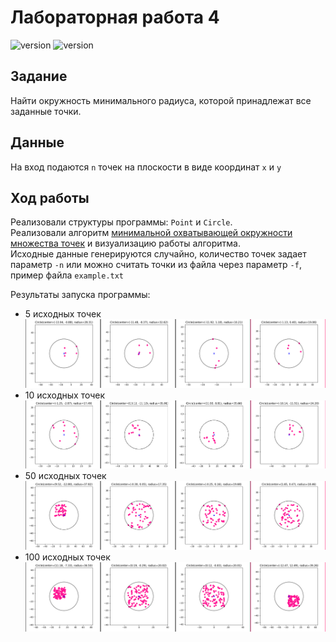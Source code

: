 # Лабораторная работа 4
![version](https://img.shields.io/badge/Python-3.8-blue)
![version](https://img.shields.io/badge/matplotlib-3.3.2-yellowgreen)


## Задание
Найти окружность минимального радиуса, которой принадлежат все заданные точки.

## Данные
На вход подаются `n` точек на плоскости в виде координат `x` и `y`

## Ход работы
Реализовали структуры программы: `Point` и `Circle`. \
Реализовали алгоритм [минимальной охватывающей окружности множества точек](https://neerc.ifmo.ru/wiki/index.php?title=%D0%9C%D0%B8%D0%BD%D0%B8%D0%BC%D0%B0%D0%BB%D1%8C%D0%BD%D0%B0%D1%8F_%D0%BE%D1%85%D0%B2%D0%B0%D1%82%D1%8B%D0%B2%D0%B0%D1%8E%D1%89%D0%B0%D1%8F_%D0%BE%D0%BA%D1%80%D1%83%D0%B6%D0%BD%D0%BE%D1%81%D1%82%D1%8C_%D0%BC%D0%BD%D0%BE%D0%B6%D0%B5%D1%81%D1%82%D0%B2%D0%B0_%D1%82%D0%BE%D1%87%D0%B5%D0%BA) 
и визуализацию работы алгоритма. \
Исходные данные генерируются случайно, количество точек задает параметр `-n` или можно считать точки из файла через параметр `-f`, пример файла `example.txt`

Результаты запуска программы:
- 5 исходных точек
![Alt Text](resources/example_5_points.png)
- 10 исходных точек
![Alt Text](resources/example_10_points.png)
- 50 исходных точек
![Alt Text](resources/example_50_points.png)
- 100 исходных точек
![Alt Text](resources/example_100_points.png)
